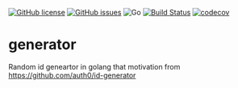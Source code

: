 [![GitHub license](https://img.shields.io/github/license/hadv/generator)](https://github.com/hadv/generator/blob/master/LICENSE)
[![GitHub issues](https://img.shields.io/github/issues/hadv/generator)](https://github.com/hadv/generator/issues)
![Go](https://github.com/hadv/generator/workflows/Go/badge.svg?branch=master)
[![Build Status](https://travis-ci.com/hadv/generator.svg?branch=master)](https://travis-ci.com/hadv/generator)
[![codecov](https://codecov.io/gh/hadv/generator/branch/master/graph/badge.svg)](https://codecov.io/gh/hadv/generator)

# generator

Random id geneartor in golang that motivation from https://github.com/auth0/id-generator

